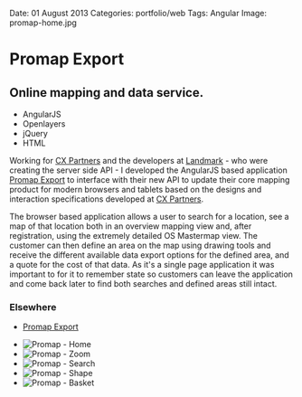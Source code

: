 Date: 01 August 2013
Categories: portfolio/web
Tags: Angular
Image: promap-home.jpg

# Promap Export

## Online mapping and data service.

<ul class="skills">
  <li>AngularJS</li>
  <li>Openlayers</li>
  <li>jQuery</li>
  <li>HTML</li>
</ul>

Working for [CX Partners](http://www.cxpartners.co.uk/) and the developers at [Landmark](http://www.landmark.co.uk/) - who were creating the server side API - I developed the AngularJS based application [Promap Export](https://www2.promap.co.uk/) to interface with their new API to update their core mapping product for modern browsers and tablets based on the designs and interaction specifications developed at [CX Partners](http://www.cxpartners.co.uk/). 

The browser based application allows a user to search for a location, see a map of that location both in an overview mapping view and, after registration, using the extremely detailed OS Mastermap view. The customer can then define an area on the map using drawing tools and receive the different available data export options for the defined area, and a quote for the cost of that data. As it's a single page application it was important to for it to remember state so customers can leave the application and come back later to find both searches and defined areas still intact.

### Elsewhere

* [Promap Export](https://www2.promap.co.uk/)

<ul class="image_group">
  <li class="slide"><img src="/attachments/promap-home.jpg" alt="Promap - Home"></li>
  <li class="slide"><img src="/attachments/promap-zoom.jpg" alt="Promap - Zoom"></li>
  <li class="slide"><img src="/attachments/promap-search.jpg" alt="Promap - Search"></li>
  <li class="slide"><img src="/attachments/promap-shape.jpg" alt="Promap - Shape"></li>
  <li class="slide"><img src="/attachments/promap-basket.jpg" alt="Promap - Basket"></li>
</ul>
